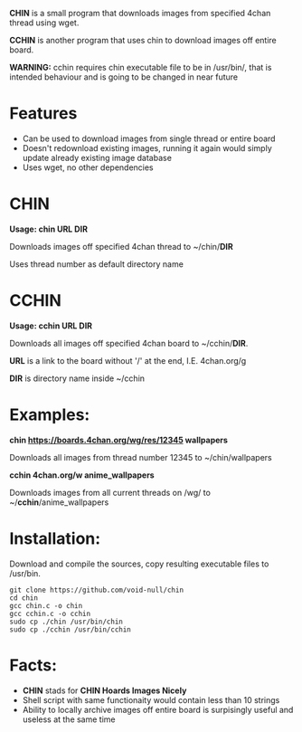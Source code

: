 **CHIN** is a small program that downloads images from specified 4chan thread using wget.

**CCHIN** is another program that uses chin to download images off entire board.

**WARNING:** cchin requires chin executable file to be in /usr/bin/, that is intended behaviour and is going to be changed in near future 

Features
========
* Can be used to download images from single thread or entire board
* Doesn't redownload existing images, running it again would simply update already existing image database
* Uses wget, no other dependencies


CHIN
====
**Usage: chin URL DIR**

Downloads images off specified 4chan thread to ~/chin/**DIR**

Uses thread number as default directory name

CCHIN
=====
**Usage: cchin URL DIR**

Downloads all images off specified 4chan board to ~/cchin/**DIR**.

**URL** is a link to the board without '/' at the end, I.E.  4chan.org/g

**DIR** is directory name inside ~/cchin

Examples:
=========
**chin https://boards.4chan.org/wg/res/12345 wallpapers**

Downloads all images from thread number 12345 to ~/chin/wallpapers

**cchin 4chan.org/w anime_wallpapers**

Downloads images from all current threads on /wg/ to ~/**cchin**/anime_wallpapers

Installation:
=============
Download and compile the sources, copy resulting executable files to /usr/bin.
```
git clone https://github.com/void-null/chin
cd chin
gcc chin.c -o chin
gcc cchin.c -o cchin
sudo cp ./chin /usr/bin/chin
sudo cp ./cchin /usr/bin/cchin
```

Facts:
======

* **CHIN** stads for **CHIN Hoards Images Nicely**
* Shell script with same functionaity would contain less than 10 strings
* Ability to locally archive images off entire board is surpisingly useful and useless at the same time
